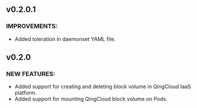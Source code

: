 ## v0.2.0.1
### IMPROVEMENTS:
- Added toleration in daemonset YAML file.

## v0.2.0
### NEW FEATURES:
- Added support for creating and deleting block volume in QingCloud IaaS platform.
- Added support for mounting QingCloud block volume on Pods.